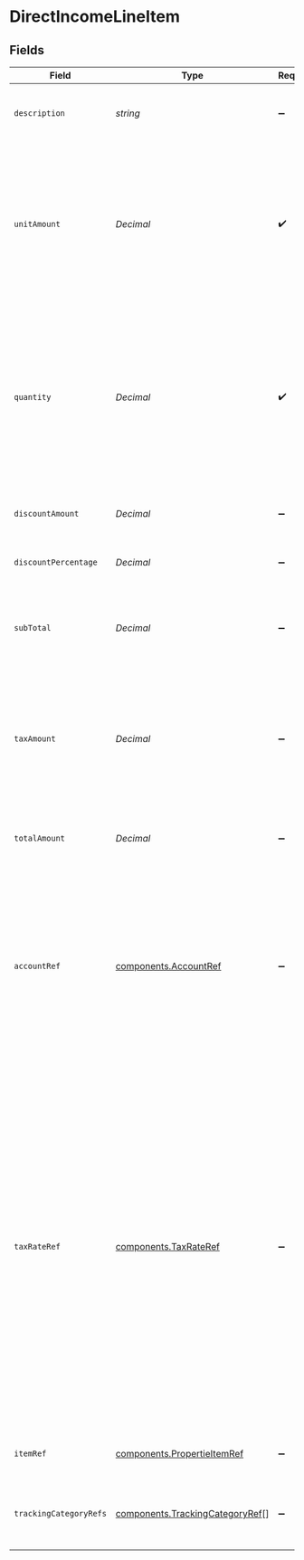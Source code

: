 # DirectIncomeLineItem


## Fields

| Field                                                                                                                                                                                                                                                                                               | Type                                                                                                                                                                                                                                                                                                | Required                                                                                                                                                                                                                                                                                            | Description                                                                                                                                                                                                                                                                                         | Example                                                                                                                                                                                                                                                                                             |
| --------------------------------------------------------------------------------------------------------------------------------------------------------------------------------------------------------------------------------------------------------------------------------------------------- | --------------------------------------------------------------------------------------------------------------------------------------------------------------------------------------------------------------------------------------------------------------------------------------------------- | --------------------------------------------------------------------------------------------------------------------------------------------------------------------------------------------------------------------------------------------------------------------------------------------------- | --------------------------------------------------------------------------------------------------------------------------------------------------------------------------------------------------------------------------------------------------------------------------------------------------- | --------------------------------------------------------------------------------------------------------------------------------------------------------------------------------------------------------------------------------------------------------------------------------------------------- |
| `description`                                                                                                                                                                                                                                                                                       | *string*                                                                                                                                                                                                                                                                                            | :heavy_minus_sign:                                                                                                                                                                                                                                                                                  | A user-friendly name of the goods or services.                                                                                                                                                                                                                                                      |                                                                                                                                                                                                                                                                                                     |
| `unitAmount`                                                                                                                                                                                                                                                                                        | *Decimal*                                                                                                                                                                                                                                                                                           | :heavy_check_mark:                                                                                                                                                                                                                                                                                  | The price of each unit of goods or services.<br/>Note: If the platform does not provide this information, the unit amount will be mapped to the total amount.                                                                                                                                       |                                                                                                                                                                                                                                                                                                     |
| `quantity`                                                                                                                                                                                                                                                                                          | *Decimal*                                                                                                                                                                                                                                                                                           | :heavy_check_mark:                                                                                                                                                                                                                                                                                  | The number of units of goods or services received.<br/><br/>Note: If the platform does not provide this information, the quantity will be mapped as 1.                                                                                                                                              |                                                                                                                                                                                                                                                                                                     |
| `discountAmount`                                                                                                                                                                                                                                                                                    | *Decimal*                                                                                                                                                                                                                                                                                           | :heavy_minus_sign:                                                                                                                                                                                                                                                                                  | Discount amount for the line before tax.                                                                                                                                                                                                                                                            |                                                                                                                                                                                                                                                                                                     |
| `discountPercentage`                                                                                                                                                                                                                                                                                | *Decimal*                                                                                                                                                                                                                                                                                           | :heavy_minus_sign:                                                                                                                                                                                                                                                                                  | Discount percentage for the line before tax.                                                                                                                                                                                                                                                        |                                                                                                                                                                                                                                                                                                     |
| `subTotal`                                                                                                                                                                                                                                                                                          | *Decimal*                                                                                                                                                                                                                                                                                           | :heavy_minus_sign:                                                                                                                                                                                                                                                                                  | The amount of the line, inclusive of discounts, but exclusive of tax.                                                                                                                                                                                                                               |                                                                                                                                                                                                                                                                                                     |
| `taxAmount`                                                                                                                                                                                                                                                                                         | *Decimal*                                                                                                                                                                                                                                                                                           | :heavy_minus_sign:                                                                                                                                                                                                                                                                                  | The amount of tax for the line.<br/>Note: If the platform does not provide this information, the quantity will be mapped as 0.00.                                                                                                                                                                   |                                                                                                                                                                                                                                                                                                     |
| `totalAmount`                                                                                                                                                                                                                                                                                       | *Decimal*                                                                                                                                                                                                                                                                                           | :heavy_minus_sign:                                                                                                                                                                                                                                                                                  | The total amount of the line, including tax.                                                                                                                                                                                                                                                        |                                                                                                                                                                                                                                                                                                     |
| `accountRef`                                                                                                                                                                                                                                                                                        | [components.AccountRef](../../models/components/accountref.md)                                                                                                                                                                                                                                      | :heavy_minus_sign:                                                                                                                                                                                                                                                                                  | Data types that reference an account, for example bill and invoice line items, use an accountRef that includes the ID and name of the linked account.                                                                                                                                               | {<br/>"Example": {<br/>"value": {<br/>"accountRef": {<br/>"id": "4f78a6b0-e9bb-40f2-82fd-f3a2daa1fd0a",<br/>"name": "Business Current Account"<br/>}<br/>}<br/>}<br/>}                                                                                                                              |
| `taxRateRef`                                                                                                                                                                                                                                                                                        | [components.TaxRateRef](../../models/components/taxrateref.md)                                                                                                                                                                                                                                      | :heavy_minus_sign:                                                                                                                                                                                                                                                                                  | Data types that reference a tax rate, for example invoice and bill line items, use a taxRateRef that includes the ID and name of the linked tax rate.<br/><br/>Found on:<br/><br/>- Bill line items<br/>- Bill Credit Note line items<br/>- Credit Note line items<br/>- Direct incomes line items<br/>- Invoice line items<br/>- Items |                                                                                                                                                                                                                                                                                                     |
| `itemRef`                                                                                                                                                                                                                                                                                           | [components.PropertieItemRef](../../models/components/propertieitemref.md)                                                                                                                                                                                                                          | :heavy_minus_sign:                                                                                                                                                                                                                                                                                  | Reference to the item the line is linked to.                                                                                                                                                                                                                                                        |                                                                                                                                                                                                                                                                                                     |
| `trackingCategoryRefs`                                                                                                                                                                                                                                                                              | [components.TrackingCategoryRef](../../models/components/trackingcategoryref.md)[]                                                                                                                                                                                                                  | :heavy_minus_sign:                                                                                                                                                                                                                                                                                  | An array of categories against which this direct cost is tracked.                                                                                                                                                                                                                                   |                                                                                                                                                                                                                                                                                                     |